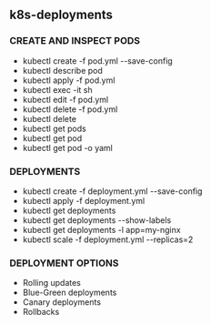 ## k8s-deployments

### CREATE AND INSPECT PODS
* kubectl create -f pod.yml --save-config
* kubectl describe pod <pod-name>
* kubectl apply -f pod.yml
* kubectl exec <pod-name> -it sh
* kubectl edit -f pod.yml
* kubectl delete -f pod.yml
* kubectl delete <pod-name>
* kubectl get pods
* kubectl get pod <pod-name>
* kubectl get pod <pod-name> -o yaml


### DEPLOYMENTS
* kubectl create -f deployment.yml --save-config
* kubectl apply -f deployment.yml
* kubectl get deployments
* kubectl get deployments --show-labels
* kubectl get deployments -l app=my-nginx
* kubectl scale -f deployment.yml --replicas=2


### DEPLOYMENT OPTIONS
* Rolling updates
* Blue-Green deployments
* Canary deployments
* Rollbacks